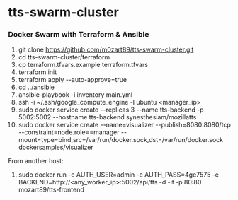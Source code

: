 # tts-swarm-cluster

### Docker Swarm with Terraform & Ansible

1. git clone https://github.com/m0zart89/tts-swarm-cluster.git
2. cd tts-swarm-cluster/terraform
3. cp terraform.tfvars.example terraform.tfvars
4. terraform init
5. terraform apply --auto-approve=true
6. cd ../ansible
7. ansible-playbook -i inventory main.yml
8. ssh -i ~/.ssh/google_compute_engine -l ubuntu <manager_ip>
9. sudo docker service create --replicas 3 --name tts-backend -p 5002:5002 --hostname tts-backend synesthesiam/mozillatts
10. sudo docker service create --name=visualizer --publish=8080:8080/tcp --constraint=node.role==manager --mount=type=bind,src=/var/run/docker.sock,dst=/var/run/docker.sock dockersamples/visualizer

From another host:
1. sudo docker run -e AUTH_USER=admin -e AUTH_PASS=4ge7575 -e BACKEND=http://<any_worker_ip>:5002/api/tts -d -it -p 80:80 mozart89/tts-frontend
